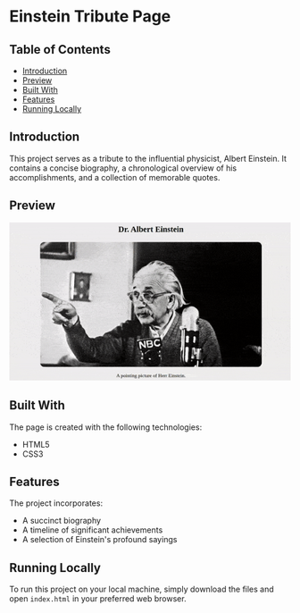 # Einstein Tribute Page

## Table of Contents
- [Introduction](#introduction)
- [Preview](#Preview)
- [Built With](#built-with)
- [Features](#features)
- [Running Locally](#running-locally)

## Introduction
This project serves as a tribute to the influential physicist, Albert Einstein. It contains a concise biography, a chronological overview of his accomplishments, and a collection of memorable quotes.

## Preview

![Project Banner](https://github.com/RyanLilleyman/TributePage/blob/main/banner.gif) 


## Built With
The page is created with the following technologies:
- HTML5
- CSS3

## Features
The project incorporates:
- A succinct biography
- A timeline of significant achievements
- A selection of Einstein's profound sayings

## Running Locally
To run this project on your local machine, simply download the files and open `index.html` in your preferred web browser.
